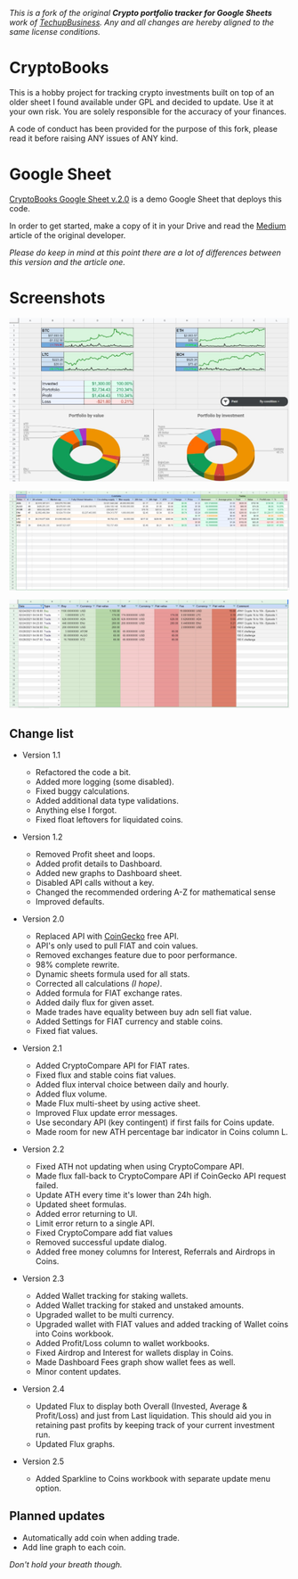 _This is a fork of the original **Crypto portfolio tracker for Google Sheets** work of [TechupBusiness](info@techupbusiness.com).
Any and all changes are hereby aligned to the same license conditions._


# CryptoBooks
This is a hobby project for tracking crypto investments built on top of an older sheet I found available under GPL and decided to update.
Use it at your own risk. You are solely responsible for the accuracy of your finances.

A code of conduct has been provided for the purpose of this fork, please read it before raising ANY issues of ANY kind.


# Google Sheet
[CryptoBooks Google Sheet v.2.0](https://docs.google.com/spreadsheets/d/1XtHY5pR4iVSAcTWN5QWn8-WTHEoQ2ALDIKXaPSvhQS8/)
is a demo Google Sheet that deploys this code.

In order to get started, make a copy of it in your Drive and read the
[Medium](https://mindup.medium.com/free-crypto-portfolio-tracker-based-on-google-sheets-ef76070ec325)
article of the original developer.

_Please do keep in mind at this point there are a lot of differences between this version and the article one._


# Screenshots
![Dashboard](assets/dashboard.v2.jpg "Dashboard")

![Portfolio](assets/portfolio.v2.jpg "Portfolio")

![Trades](assets/trades.v2.jpg "Trades")


## Change list
- Version 1.1
    - Refactored the code a bit.
    - Added more logging (some disabled).
    - Fixed buggy calculations.
    - Added additional data type validations.
    - Anything else I forgot.
    - Fixed float leftovers for liquidated coins.

- Version 1.2
    - Removed Profit sheet and loops.
    - Added profit details to Dashboard.
    - Added new graphs to Dashboard sheet.
    - Disabled API calls without a key.
    - Changed the recommended ordering A-Z for mathematical sense
    - Improved defaults.

- Version 2.0
    - Replaced API with [CoinGecko](https://www.coingecko.com/) free API.
    - API's only used to pull FIAT and coin values.
    - Removed exchanges feature due to poor performance.
    - 98% complete rewrite.
    - Dynamic sheets formula used for all stats.
    - Corrected all calculations _(I hope)_.
    - Added formula for FIAT exchange rates.
    - Added daily flux for given asset.
    - Made trades have equality between buy adn sell fiat value.
    - Added Settings for FIAT currency and stable coins.
    - Fixed fiat values.

- Version 2.1
    - Added CryptoCompare API for FIAT rates.
    - Fixed flux and stable coins fiat values.
    - Added flux interval choice between daily and hourly.
    - Added flux volume.
    - Made Flux multi-sheet by using active sheet.
    - Improved Flux update error messages.
    - Use secondary API (key contingent) if first fails for Coins update.
    - Made room for new ATH percentage bar indicator in Coins column L.

- Version 2.2
    - Fixed ATH not updating when using CryptoCompare API.
    - Made flux fall-back to CryptoCompare API if CoinGecko API request failed.
    - Update ATH every time it's lower than 24h high.
    - Updated sheet formulas.
    - Added error returning to UI.
    - Limit error return to a single API.
    - Fixed CryptoCompare add fiat values
    - Removed successful update dialog.
    - Added free money columns for Interest, Referrals and Airdrops in Coins.							

- Version 2.3
    - Added Wallet tracking for staking wallets.							
    - Added Wallet tracking for staked and unstaked amounts.							
    - Upgraded wallet to be multi currency.							
    - Upgraded wallet with FIAT values and added tracking of Wallet coins into Coins workbook.							
    - Added Profit/Loss column to wallet workbooks.							
    - Fixed Airdrop and Interest for wallets display in Coins.							
    - Made Dashboard Fees graph show wallet fees as well.							
    - Minor content updates.							

- Version 2.4
    - Updated Flux to display both Overall (Invested, Average & Profit/Loss) and just from Last liquidation. This should aid you in retaining past profits by keeping track of your current investment run.							
    - Updated Flux graphs.							

- Version 2.5
    - Added Sparkline to Coins workbook with separate update menu option.							


## Planned updates
- Automatically add coin when adding trade.
- Add line graph to each coin.

_Don't hold your breath though._

